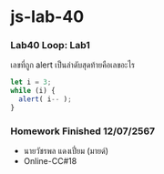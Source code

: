 # js-lab-40
### Lab40 Loop: Lab1
เลขที่ถูก alert เป็นลำดับสุดท้ายคือเลขอะไร
```Javascript
let i = 3;
while (i) {
  alert( i-- );
}
```

### Homework Finished 12/07/2567
- นายวัชรพล แดงเปี่ยม (มายด์)
- Online-CC#18